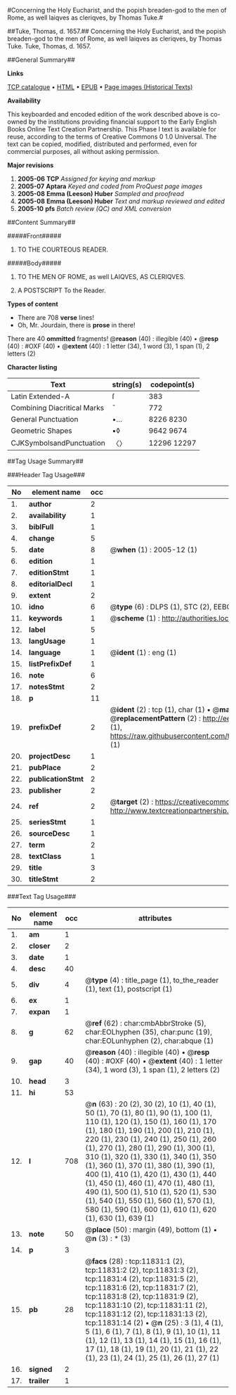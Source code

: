 #Concerning the Holy Eucharist, and the popish breaden-god to the men of Rome, as well laiqves as cleriqves, by Thomas Tuke.#

##Tuke, Thomas, d. 1657.##
Concerning the Holy Eucharist, and the popish breaden-god to the men of Rome, as well laiqves as cleriqves, by Thomas Tuke.
Tuke, Thomas, d. 1657.

##General Summary##

**Links**

[TCP catalogue](http://www.ota.ox.ac.uk/tcp/)  • 
[HTML](http://tei.it.ox.ac.uk/tcp/Texts-HTML/free/A13/A13994.html)  • 
[EPUB](http://tei.it.ox.ac.uk/tcp/Texts-EPUB/free/A13/A13994.epub) • 
[Page images (Historical Texts)](https://data.historicaltexts.jisc.ac.uk/view?pubId=eebo-99846839e&pageId=eebo-99846839e-11831-1)

**Availability**

This keyboarded and encoded edition of the
	       work described above is co-owned by the institutions
	       providing financial support to the Early English Books
	       Online Text Creation Partnership. This Phase I text is
	       available for reuse, according to the terms of Creative
	       Commons 0 1.0 Universal. The text can be copied,
	       modified, distributed and performed, even for
	       commercial purposes, all without asking permission.

**Major revisions**

1. __2005-06__ __TCP__ *Assigned for keying and markup*
1. __2005-07__ __Aptara__ *Keyed and coded from ProQuest page images*
1. __2005-08__ __Emma (Leeson) Huber__ *Sampled and proofread*
1. __2005-08__ __Emma (Leeson) Huber__ *Text and markup reviewed and edited*
1. __2005-10__ __pfs__ *Batch review (QC) and XML conversion*

##Content Summary##

#####Front#####

1. TO THE COURTEOUS READER.

#####Body#####

1. TO
THE MEN OF ROME,
as well
LAIQVES, AS CLERIQVES.

1. A
POSTSCRIPT
To the Reader.

**Types of content**

  * There are 708 **verse** lines!
  * Oh, Mr. Jourdain, there is **prose** in there!

There are 40 **ommitted** fragments! 
 @__reason__ (40) : illegible (40)  •  @__resp__ (40) : #OXF (40)  •  @__extent__ (40) : 1 letter (34), 1 word (3), 1 span (1), 2 letters (2)

**Character listing**


|Text|string(s)|codepoint(s)|
|---|---|---|
|Latin Extended-A|ſ|383|
|Combining             Diacritical Marks|̄|772|
|General Punctuation|•…|8226 8230|
|Geometric Shapes|▪◊|9642 9674|
|CJKSymbolsandPunctuation|〈〉|12296 12297|

##Tag Usage Summary##

###Header Tag Usage###

|No|element name|occ|attributes|
|---|---|---|---|
|1.|__author__|2||
|2.|__availability__|1||
|3.|__biblFull__|1||
|4.|__change__|5||
|5.|__date__|8| @__when__ (1) : 2005-12 (1)|
|6.|__edition__|1||
|7.|__editionStmt__|1||
|8.|__editorialDecl__|1||
|9.|__extent__|2||
|10.|__idno__|6| @__type__ (6) : DLPS (1), STC (2), EEBO-CITATION (1), PROQUEST (1), VID (1)|
|11.|__keywords__|1| @__scheme__ (1) : http://authorities.loc.gov/ (1)|
|12.|__label__|5||
|13.|__langUsage__|1||
|14.|__language__|1| @__ident__ (1) : eng (1)|
|15.|__listPrefixDef__|1||
|16.|__note__|6||
|17.|__notesStmt__|2||
|18.|__p__|11||
|19.|__prefixDef__|2| @__ident__ (2) : tcp (1), char (1)  •  @__matchPattern__ (2) : ([0-9\-]+):([0-9IVX]+) (1), (.+) (1)  •  @__replacementPattern__ (2) : http://eebo.chadwyck.com/downloadtiff?vid=$1&page=$2 (1), https://raw.githubusercontent.com/textcreationpartnership/Texts/master/tcpchars.xml#$1 (1)|
|20.|__projectDesc__|1||
|21.|__pubPlace__|2||
|22.|__publicationStmt__|2||
|23.|__publisher__|2||
|24.|__ref__|2| @__target__ (2) : https://creativecommons.org/publicdomain/zero/1.0/ (1), http://www.textcreationpartnership.org/docs/. (1)|
|25.|__seriesStmt__|1||
|26.|__sourceDesc__|1||
|27.|__term__|2||
|28.|__textClass__|1||
|29.|__title__|3||
|30.|__titleStmt__|2||


###Text Tag Usage###

|No|element name|occ|attributes|
|---|---|---|---|
|1.|__am__|1||
|2.|__closer__|2||
|3.|__date__|1||
|4.|__desc__|40||
|5.|__div__|4| @__type__ (4) : title_page (1), to_the_reader (1), text (1), postscript (1)|
|6.|__ex__|1||
|7.|__expan__|1||
|8.|__g__|62| @__ref__ (62) : char:cmbAbbrStroke (5), char:EOLhyphen (35), char:punc (19), char:EOLunhyphen (2), char:abque (1)|
|9.|__gap__|40| @__reason__ (40) : illegible (40)  •  @__resp__ (40) : #OXF (40)  •  @__extent__ (40) : 1 letter (34), 1 word (3), 1 span (1), 2 letters (2)|
|10.|__head__|3||
|11.|__hi__|53||
|12.|__l__|708| @__n__ (63) : 20 (2), 30 (2), 10 (1), 40 (1), 50 (1), 70 (1), 80 (1), 90 (1), 100 (1), 110 (1), 120 (1), 150 (1), 160 (1), 170 (1), 180 (1), 190 (1), 200 (1), 210 (1), 220 (1), 230 (1), 240 (1), 250 (1), 260 (1), 270 (1), 280 (1), 290 (1), 300 (1), 310 (1), 320 (1), 330 (1), 340 (1), 350 (1), 360 (1), 370 (1), 380 (1), 390 (1), 400 (1), 410 (1), 420 (1), 430 (1), 440 (1), 450 (1), 460 (1), 470 (1), 480 (1), 490 (1), 500 (1), 510 (1), 520 (1), 530 (1), 540 (1), 550 (1), 560 (1), 570 (1), 580 (1), 590 (1), 600 (1), 610 (1), 620 (1), 630 (1), 639 (1)|
|13.|__note__|50| @__place__ (50) : margin (49), bottom (1)  •  @__n__ (3) : * (3)|
|14.|__p__|3||
|15.|__pb__|28| @__facs__ (28) : tcp:11831:1 (2), tcp:11831:2 (2), tcp:11831:3 (2), tcp:11831:4 (2), tcp:11831:5 (2), tcp:11831:6 (2), tcp:11831:7 (2), tcp:11831:8 (2), tcp:11831:9 (2), tcp:11831:10 (2), tcp:11831:11 (2), tcp:11831:12 (2), tcp:11831:13 (2), tcp:11831:14 (2)  •  @__n__ (25) : 3 (1), 4 (1), 5 (1), 6 (1), 7 (1), 8 (1), 9 (1), 10 (1), 11 (1), 12 (1), 13 (1), 14 (1), 15 (1), 16 (1), 17 (1), 18 (1), 19 (1), 20 (1), 21 (1), 22 (1), 23 (1), 24 (1), 25 (1), 26 (1), 27 (1)|
|16.|__signed__|2||
|17.|__trailer__|1||
